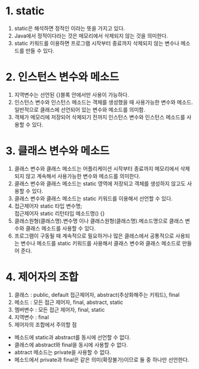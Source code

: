 # 1. static
1. static은 해석하면 정적인 이라는 뜻을 가지고 있다.
2. Java에서 정적이다라는 것은 메모리에서 삭제되지 않는 것을 의미한다.
3. static 키워드를 이용하면 프로그램 시작부터 종료까지 삭제되지 않는 변수나 메소드를 만들 수 있다.

# 2. 인스턴스 변수와 메소드
1. 지역변수는 선언된 {}블록 안에서만 사용이 가능하다.
2. 인스턴스 변수와 인스턴스 메소드는 객체를 생성했을 때 사용가능한 변수와 메소드. 일반적으로 클래스에 선언되어 있는 변수와 메소드를 의미함.
3. 객체가 메모리에 저장되어 삭제되기 전까지 인스턴스 변수와 인스턴스 메소드를 사용할 수 있다.

# 3. 클래스 변수와 메소드
1. 클래스 변수와 클래스 메소드는 어플리케이션 시작부터 종료까지 메모리에서 삭제되지 않고 계속해서 사용가능한 변수와 메소드를 의미한다.
2. 클래스 변수와 클래스 메소드는 static 영역에 저장되고 객체를 생성하지 않고도 사용할 수 있다.
3. 클래스 변수와 클래스 메소드는 static 키워드를 이용해서 선언할 수 있다.
4. 접근제어자 static 타입 변수명;  
   접근제어자 static 리턴타입 메소드명() {}
5. 클래스원형(클래스명).변수명 이나 클래스원형(클래스명).메소드명으로 클래스 변수와 클래스 메소드를 사용할 수 있다.
6. 프로그램이 구동될 때 계속적으로 필요하거나 많은 클래스에서 공통적으로 사용되는 변수나 메소드를 static 키워드를 사용해서 클래스 변수와 클래스 메소드로 만들어 준다.

# 4. 제어자의 조합
1. 클래스 : public, default 접근제어자, abstract(추상화해주는 키워드), final
2. 메소드 : 모든 접근 제어자, final, abstract, static
3. 멤버변수 : 모든 접근 제어자, final, static
4. 지역변수 : final
5. 제어자의 조합에서 주의할 점
- 메소드에 static과 abstract를 동시에 선언할 수 없다.
- 클래스에 abstract와 final을 동시에 사용할 수 없다.
- abtract 메소드는 private을 사용할 수 없다.
- 메소드에서 private과 final은 같은 의미(확장불가)이므로 둘 중 하나만 선언한다.
